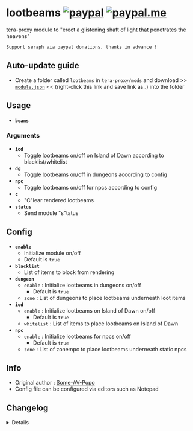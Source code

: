 # lootbeams [![paypal](https://img.shields.io/badge/paypal-donate-333333.svg?colorA=253B80&colorB=333333)](https://www.paypal.com/cgi-bin/webscr?cmd=_s-xclick&hosted_button_id=B7QQJZV9L5P2J&source=url) [![paypal.me](https://img.shields.io/badge/paypal.me-donate-333333.svg?colorA=169BD7&colorB=333333)](https://www.paypal.me/seraphinush)
tera-proxy module to "erect a glistening shaft of light that penetrates the heavens"
```
Support seraph via paypal donations, thanks in advance !
```

## Auto-update guide
- Create a folder called `lootbeams` in `tera-proxy/mods` and download >> [`module.json`](https://raw.githubusercontent.com/seraphinush-gaming/lootbeams/master/module.json) << (right-click this link and save link as..) into the folder

## Usage
- __`beams`__
### Arguments
- __`iod`__
  - Toggle lootbeams on/off on Island of Dawn according to blacklist/whitelist
- __`dg`__
  - Toggle lootbeams on/off in dungeons according to config
- __`npc`__
  - Toggle lootbeams on/off for npcs according to config
- __`c`__
  - "C"lear rendered lootbeams
- __`status`__
  - Send module "s"tatus

## Config
- __`enable`__
  - Initialize module on/off
  - Default is `true`
- __`blacklist`__
  - List of items to block from rendering
- __`dungeon`__
  - `enable` : Initialize lootbeams in dungeons on/off
    - Default is `true`
  - `zone` : List of dungeons to place lootbeams underneath loot items
- __`iod`__
  - `enable` : Initialize lootbeams on Island of Dawn on/off
    - Default is `true`
  - `whitelist` : List of items to place lootbeams on Island of Dawn
- __`npc`__
  - `enable` : Initialize lootbeams for npcs on/off
    - Default is `true`
  - `zone` : List of zone:npc to place lootbeams underneath static npcs

## Info
- Original author : [Some-AV-Popo](https://github.com/Some-AV-Popo)
- Config file can be configured via editors such as Notepad

## Changelog
<details>

  1.08
  - Removed `tera-game-state` usage
  1.07
  - Added hot-reload support
  1.06
  - Updated for caali-proxy-nextgen
  1.05
  - Removed `Command` require()
  - Removed `tera-game-state` require()
  - Updated to `mod.command`
  - Updated to `mod.game`
  - Updated to `S_SPAWN_NPC.9.def`
  1.04
  - Removed font color bloat
  - Added `tera-game-state` dependency
  1.03
  - Updated module hook versions
  - Added hooks to S_SPAWN_NPC and S_DESPAWN_NPC
  - Removed commands `clearbeams`, `clear`
  - Added parameters `iod`, `dg`, `npc`, `c`, `s`
  - Refactored config file
  -- Added `enable`
  -- Added `blacklist`
  -- Added `iod`
  --- `enable`
  --- `whitelist`
  --- `zone
  -- Added `dungeon`
  --- `enable`
  --- `zone`
  -- Added `npc`
  --- `enable`
  --- `zone`
  1.01
  - Initial fork

</details>